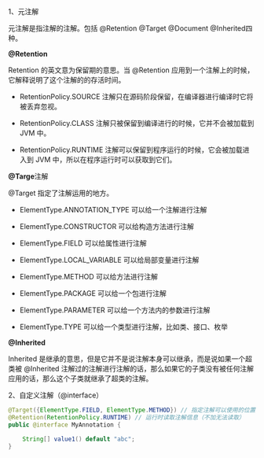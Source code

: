 1、元注解

元注解是指注解的注解。包括  @Retention @Target @Document @Inherited四种。

**@Retention**

Retention 的英文意为保留期的意思。当 @Retention 应用到一个注解上的时候，它解释说明了这个注解的的存活时间。

* RetentionPolicy.SOURCE 注解只在源码阶段保留，在编译器进行编译时它将被丢弃忽视。

* RetentionPolicy.CLASS 注解只被保留到编译进行的时候，它并不会被加载到 JVM 中。

* RetentionPolicy.RUNTIME 注解可以保留到程序运行的时候，它会被加载进入到 JVM 中，所以在程序运行时可以获取到它们。

**@Targe**注解

@Target 指定了注解运用的地方。

* ElementType.ANNOTATION\_TYPE 可以给一个注解进行注解

* ElementType.CONSTRUCTOR 可以给构造方法进行注解

* ElementType.FIELD 可以给属性进行注解

* ElementType.LOCAL\_VARIABLE 可以给局部变量进行注解

* ElementType.METHOD 可以给方法进行注解

* ElementType.PACKAGE 可以给一个包进行注解

* ElementType.PARAMETER 可以给一个方法内的参数进行注解

* ElementType.TYPE 可以给一个类型进行注解，比如类、接口、枚举

**@Inherited**

Inherited 是继承的意思，但是它并不是说注解本身可以继承，而是说如果一个超类被 @Inherited 注解过的注解进行注解的话，那么如果它的子类没有被任何注解应用的话，那么这个子类就继承了超类的注解。

2、自定义注解（@interface）

```java
@Target({ElementType.FIELD, ElementType.METHOD}) // 指定注解可以使用的位置
@Retention(RetentionPolicy.RUNTIME) // 运行时读取注解信息（不加无法读取）
public @interface MyAnnotation {

    String[] value1() default "abc";
}
```



